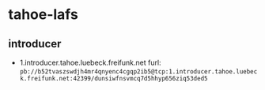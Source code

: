 # tahoe-lafs

## introducer

* 1.introducer.tahoe.luebeck.freifunk.net 
  furl: `pb://b52tvaszswdjh4mr4qnyenc4cgqp2ib5@tcp:1.introducer.tahoe.luebeck.freifunk.net:42399/dunsiwfnsvmcq7d5hhyp656ziq53ded5`
